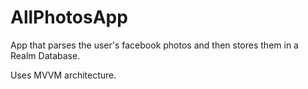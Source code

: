 # AllPhotosApp

App that parses the user's facebook photos and then stores them in a Realm Database.

Uses MVVM architecture.
